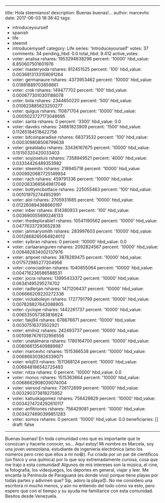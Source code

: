 
---
title: Hola steemianos!
description: Buenas buenas!...
author: marcevhc
date: 2017-06-03 18:38:42
tags:
- introduceyourself
- spanish
- life
- steemit
- introducemyself
category: Life
series: 'Introduceyourself'
votes: 37
comments: 34
pending_hbd: 0.0
total_hbd: 9.412
active_votes:
- voter: analisa
  rshares: 1953294638296
  percent: '10000'
  hbd_value: 8.850607501601976
- voter: masteryoda
  rshares: 812451525
  percent: '100'
  hbd_value: 0.0036813133159091264
- voter: germanaure
  rshares: 4373953462
  percent: '10000'
  hbd_value: 0.01981889703859861
- voter: crok
  rshares: 149477702
  percent: '100'
  hbd_value: 0.0006773010301188078
- voter: bola
  rshares: 2344650220
  percent: '500'
  hbd_value: 0.010623885623250277
- voter: quigua
  rshares: 110871704
  percent: '10000'
  hbd_value: 0.0005023727173048695
- voter: sarita
  rshares: 0
  percent: '3300'
  hbd_value: 0.0
- voter: daveks
  rshares: 24861823909
  percent: '1500'
  hbd_value: 0.11265184518422756
- voter: bitcoinparadise
  rshares: 68373532
  percent: '100'
  hbd_value: 0.000309808506799638
- voter: greatdabu
  rshares: 33436167675
  percent: '10000'
  hbd_value: 0.15150320420033403
- voter: soyjoseluis
  rshares: 7358949521
  percent: '4000'
  hbd_value: 0.03334426489353982
- voter: steemito
  rshares: 218945718
  percent: '10000'
  hbd_value: 0.0009920687725149934
- voter: rach
  rshares: 459791336
  percent: '10000'
  hbd_value: 0.0020833685649817046
- voter: bottymcbotface
  rshares: 225055463
  percent: '100'
  hbd_value: 0.001019752744952991
- voter: alol
  rshares: 2705931685
  percent: '10000'
  hbd_value: 0.012260894388660197
- voter: inber
  rshares: 814380933
  percent: '100'
  hbd_value: 0.003690055690246133
- voter: thedeplorable1
  rshares: 10541190562
  percent: '10000'
  hbd_value: 0.04776337293652838
- voter: janmarysmith
  rshares: 283997603
  percent: '10000'
  hbd_value: 0.0012868265064924012
- voter: syibran
  rshares: 0
  percent: '10000'
  hbd_value: 0.0
- voter: carlaaranguren
  rshares: 2092824567
  percent: '10000'
  hbd_value: 0.009482834002137976
- voter: artpoet
  rshares: 3878289475
  percent: '10000'
  hbd_value: 0.017572985277204956
- voter: consciadrian
  rshares: 1040855064
  percent: '10000'
  hbd_value: 0.004716236586588531
- voter: jocra
  rshares: 13995433372
  percent: '10000'
  hbd_value: 0.06341495295274702
- voter: radlerjan
  rshares: 1471206437
  percent: '10000'
  hbd_value: 0.006666209220272338
- voter: vickaboleyn
  rshares: 1727791799
  percent: '10000'
  hbd_value: 0.007828827642088905
- voter: cyclope
  rshares: 1442261737
  percent: '10000'
  hbd_value: 0.006535057383816624
- voter: fakj94
  rshares: 678676671
  percent: '10000'
  hbd_value: 0.00307516373502921
- voter: emilniz
  rshares: 242493737
  percent: '10000'
  hbd_value: 0.0010987676132956556
- voter: unatalmaria
  rshares: 1780164700
  percent: '10000'
  hbd_value: 0.008066135409889687
- voter: marcevhc
  rshares: 1515366538
  percent: '10000'
  hbd_value: 0.006866303826339071
- voter: erkj03
  rshares: 1511368124
  percent: '10000'
  hbd_value: 0.006848186542725483
- voter: nitza
  rshares: 0
  percent: '10000'
  hbd_value: 0.0
- voter: monoc
  rshares: 1515363664
  percent: '10000'
  hbd_value: 0.0068662908039074004
- voter: siersod
  rshares: 726172699
  percent: '10000'
  hbd_value: 0.003290373818275952
- voter: katiuskagomez
  rshares: 756429829
  percent: '10000'
  hbd_value: 0.0034274724292610117
- voter: anfitriones
  rshares: 756429081
  percent: '10000'
  hbd_value: 0.0034274690399851283
- voter: somos
  rshares: 0
  percent: '10000'
  hbd_value: 0.0
beneficiaries: []
draft: false
---

Buenas buenas!
En toda comunidad creo que es importante que te conozcan y hacerte conocer, so... Aquí estoy!
Mi nombre es Marcela, soy una joven venezolana, estudiante de ingeniería electrónica (amo los números pero creo que ellos a mi no😆). Fui criada por un par de científicos (un físico y una química) por lo que soy extremadamente curiosa, cosa que me trajo a esta comunidad!
Algunos de mis intereses son la música, el cine, la fotografía, los videojuegos, los deportes en general, viajar y leer. Me encanta la Península de Paraguaná (es donde vivo) porque tiene playas por todas partes y adivinen que? Sip, adoro la playa😍.
No me considero una escritora ni mucho menos, y aún no entiendo del todo cómo va esto, pero espero que con el tiempo y su ayuda me familiarice con esta comunidad. 
Besitos desde Venezuela. 